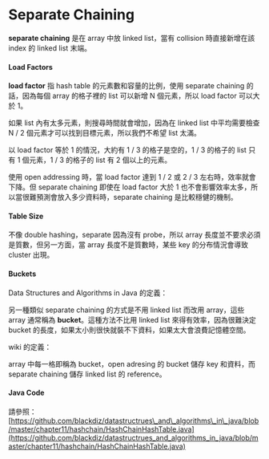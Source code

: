# Separate Chaining

**separate chaining** 是在 array 中放 linked list，當有 collision 時直接新增在該 index 的 linked list 末端。

#### Load Factors

**load factor** 指 hash table 的元素數和容量的比例，使用 separate chaining 的話，因為每個 array 的格子裡的 list 可以新增 N 個元素，所以 load factor 可以大於 1。

如果 list 內有太多元素，則搜尋時間就會增加，因為在 linked list 中平均需要檢查 N / 2 個元素才可以找到目標元素，所以我們不希望 list 太滿。

以 load factor 等於 1 的情況，大約有 1 / 3 的格子是空的，1 / 3 的格子的 list 只有 1 個元素，1 / 3 的格子的 list 有 2 個以上的元素。

使用 open addressing 時，當 load factor 達到 1 / 2 或 2 / 3 左右時，效率就會下降。但 separate chaining 即使在 load factor 大於 1 也不會影響效率太多，所以當很難預測會放入多少資料時，separate chaining 是比較穩健的機制。

#### Table Size

不像 double hashing，separate 因為沒有 probe，所以 array 長度並不要求必須是質數，但另一方面，當 array 長度不是質數時，某些 key 的分布情況會導致 cluster 出現。

#### Buckets

Data Structures and Algorithms in Java 的定義：

另一種類似 separate chaining 的方式是不用 linked list 而改用 array，這些 array 通常稱為 **bucket**。這種方法不比用 linked list 來得有效率，因為很難決定 bucket 的長度，如果太小則很快就裝不下資料，如果太大會浪費記憶體空間。

wiki 的定義：

array 中每一格即稱為 bucket，open adresing 的 bucket 儲存 key 和資料，而 separate chaining 儲存 linked list  的 reference。

#### Java Code

請參照：[https://github.com/blackdiz/datastructrues\_and\_algorithms\_in\_java/blob/master/chapter11/hashchain/HashChainHashTable.java](https://github.com/blackdiz/datastructrues_and_algorithms_in_java/blob/master/chapter11/hashchain/HashChainHashTable.java)

